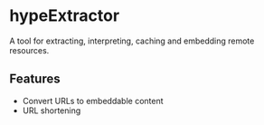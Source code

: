 hypeExtractor
=============

A tool for extracting, interpreting, caching and embedding remote resources.

## Features

* Convert URLs to embeddable content
* URL shortening

